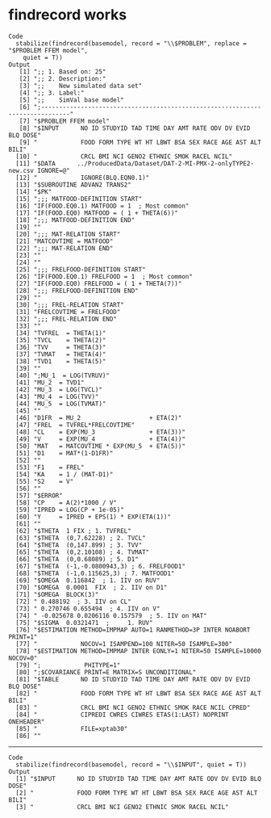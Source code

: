 # findrecord works

    Code
      stabilize(findrecord(basemodel, record = "\\$PROBLEM", replace = "$PROBLEM FFEM model",
        quiet = T))
    Output
       [1] ";; 1. Based on: 25"                                                             
       [2] ";; 2. Description:"                                                             
       [3] ";;    New simulated data set"                                                   
       [4] ";; 3. Label:"                                                                   
       [5] ";;    SimVal base model"                                                        
       [6] ";------------------------------------------------------------------------------"
       [7] "$PROBLEM FFEM model"                                                            
       [8] "$INPUT      NO ID STUDYID TAD TIME DAY AMT RATE ODV DV EVID BLQ DOSE"           
       [9] "            FOOD FORM TYPE WT HT LBWT BSA SEX RACE AGE AST ALT BILI"            
      [10] "            CRCL BMI NCI GENO2 ETHNIC SMOK RACEL NCIL"                          
      [11] "$DATA      ../ProducedData/Dataset/DAT-2-MI-PMX-2-onlyTYPE2-new.csv IGNORE=@"   
      [12] "            IGNORE(BLQ.EQN0.1)"                                                 
      [13] "$SUBROUTINE ADVAN2 TRANS2"                                                      
      [14] "$PK"                                                                            
      [15] ";;; MATFOOD-DEFINITION START"                                                   
      [16] "IF(FOOD.EQ0.1) MATFOOD = 1  ; Most common"                                      
      [17] "IF(FOOD.EQ0) MATFOOD = ( 1 + THETA(6))"                                         
      [18] ";;; MATFOOD-DEFINITION END"                                                     
      [19] ""                                                                               
      [20] ";;; MAT-RELATION START"                                                         
      [21] "MATCOVTIME = MATFOOD"                                                           
      [22] ";;; MAT-RELATION END"                                                           
      [23] ""                                                                               
      [24] ""                                                                               
      [25] ";;; FRELFOOD-DEFINITION START"                                                  
      [26] "IF(FOOD.EQ0.1) FRELFOOD = 1  ; Most common"                                     
      [27] "IF(FOOD.EQ0) FRELFOOD = ( 1 + THETA(7))"                                        
      [28] ";;; FRELFOOD-DEFINITION END"                                                    
      [29] ""                                                                               
      [30] ";;; FREL-RELATION START"                                                        
      [31] "FRELCOVTIME = FRELFOOD"                                                         
      [32] ";;; FREL-RELATION END"                                                          
      [33] ""                                                                               
      [34] "TVFREL  = THETA(1)"                                                             
      [35] "TVCL    = THETA(2)"                                                             
      [36] "TVV     = THETA(3)"                                                             
      [37] "TVMAT   = THETA(4)"                                                             
      [38] "TVD1    = THETA(5)"                                                             
      [39] ""                                                                               
      [40] ";MU_1  = LOG(TVRUV)"                                                            
      [41] "MU_2  = TVD1"                                                                   
      [42] "MU_3  = LOG(TVCL)"                                                              
      [43] "MU_4  = LOG(TVV)"                                                               
      [44] "MU_5  = LOG(TVMAT)"                                                             
      [45] ""                                                                               
      [46] "D1FR  = MU_2                   + ETA(2)"                                        
      [47] "FREL  = TVFREL*FRELCOVTIME"                                                     
      [48] "CL    = EXP(MU_3               + ETA(3))"                                       
      [49] "V     = EXP(MU_4               + ETA(4))"                                       
      [50] "MAT   = MATCOVTIME * EXP(MU_5  + ETA(5))"                                       
      [51] "D1    = MAT*(1-D1FR)"                                                           
      [52] ""                                                                               
      [53] "F1    = FREL"                                                                   
      [54] "KA    = 1 / (MAT-D1)"                                                           
      [55] "S2    = V"                                                                      
      [56] ""                                                                               
      [57] "$ERROR"                                                                         
      [58] "CP    = A(2)*1000 / V"                                                          
      [59] "IPRED = LOG(CP + 1e-05)"                                                        
      [60] "Y     = IPRED + EPS(1) * EXP(ETA(1))"                                           
      [61] ""                                                                               
      [62] "$THETA  1 FIX ; 1. TVFREL"                                                      
      [63] "$THETA  (0,7.62228) ; 2. TVCL"                                                  
      [64] "$THETA  (0,147.899) ; 3. TVV"                                                   
      [65] "$THETA  (0,2.10108) ; 4. TVMAT"                                                 
      [66] "$THETA  (0,0.68089) ; 5. D1"                                                    
      [67] "$THETA  (-1,-0.0800943,3) ; 6. FRELFOOD1"                                       
      [68] "$THETA  (-1,0.115625,3) ; 7. MATFOOD1"                                          
      [69] "$OMEGA  0.116842  ; 1. IIV on RUV"                                              
      [70] "$OMEGA  0.0001  FIX  ; 2. IIV on D1"                                            
      [71] "$OMEGA  BLOCK(3)"                                                               
      [72] " 0.488192  ; 3. IIV on CL"                                                      
      [73] " 0.270746 0.655494  ; 4. IIV on V"                                              
      [74] " -0.025678 0.0206116 0.157579  ; 5. IIV on MAT"                                 
      [75] "$SIGMA  0.0321471  ;     1. RUV"                                                
      [76] "$ESTIMATION METHOD=IMPMAP AUTO=1 RANMETHOD=3P INTER NOABORT PRINT=1"            
      [77] "            NOCOV=1 ISAMPEND=100 NITER=50 ISAMPLE=300"                          
      [78] "$ESTIMATION METHOD=IMPMAP INTER EONLY=1 NITER=50 ISAMPLE=10000 NOCOV=0"         
      [79] ";            PHITYPE=1"                                                         
      [80] ";$COVARIANCE PRINT=E MATRIX=S UNCONDITIONAL"                                    
      [81] "$TABLE      NO ID STUDYID TAD TIME DAY AMT RATE ODV DV EVID BLQ DOSE"           
      [82] "            FOOD FORM TYPE WT HT LBWT BSA SEX RACE AGE AST ALT BILI"            
      [83] "            CRCL BMI NCI GENO2 ETHNIC SMOK RACE NCIL CPRED"                     
      [84] "            CIPREDI CWRES CIWRES ETAS(1:LAST) NOPRINT ONEHEADER"                
      [85] "            FILE=xptab30"                                                       
      [86] ""                                                                               

---

    Code
      stabilize(findrecord(basemodel, record = "\\$INPUT", quiet = T))
    Output
      [1] "$INPUT      NO ID STUDYID TAD TIME DAY AMT RATE ODV DV EVID BLQ DOSE"
      [2] "            FOOD FORM TYPE WT HT LBWT BSA SEX RACE AGE AST ALT BILI" 
      [3] "            CRCL BMI NCI GENO2 ETHNIC SMOK RACEL NCIL"               

